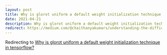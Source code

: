 ```yaml
---
layout: post
title: Why is glorot uniform a default weight initialization technique in tensorflow?
date: 2021-04-21    
description: Why is glorot uniform a default weight initialization technique in tensorflow?
redirect: https://medium.com/@chaithanyakumars/understanding-the-difficulty-of-training-deep-feed-forward-neural-networks-e4545690b4d5
---
```


Redirecting to [Why is glorot uniform a default weight initialization technique in tensorflow?](https://medium.com/@chaithanyakumars/understanding-the-difficulty-of-training-deep-feed-forward-neural-networks-e4545690b4d5)